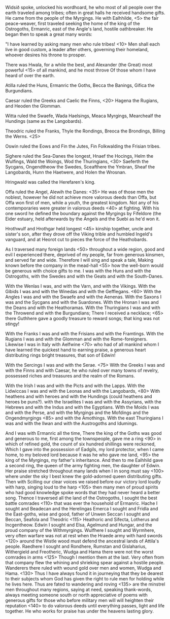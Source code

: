 Widsið spoke, unlocked his wordhoard,
he who most of all people over the earth
traveled among tribes; often in great halls he received
handsome gifts. He came from the people
of the Myrgings. He with Ealhhilde, <5>
the fair peace-weaver, first traveled
seeking the home of the king of the Ostrogoths,
Ermanric, east of the Angle's land,
hostile oathbreaker. He began then to speak a great many words:

"I have learned by asking many men who rule tribes! <10>
Men shall each live in good custom,
a leader after others, governing their homeland,
whoever desires his throne to prosper.

There was Hwala, for a while the best,
and Alexander (the Great) most powerful <15>
of all mankind, and he most throve
Of those whom I have heard of over the earth.

Atilla ruled the Huns, Ermanric the Goths,
Becca the Banings, Gifica the Burgundians.

Caesar ruled the Greeks and Caelic the Finns, <20>
Hagena the Rugians, and Heoden the Glomman.

Witta ruled the Swaefe, Wada Haelsings,
Meaca Myrgings, Mearchealf the Hundings (same as the Langobards).

Theodric ruled the Franks, Thyle the Rondings,
Breoca the Brondings, Billing the Werns. <25>

Oswin ruled the Eows and Fin the Jutes,
Fin Folkwalding the Frisian tribes.

Sighere ruled the Sea-Danes the longest,
Hnaef the Hocings, Helm the Wulfings,
Wald the Woings, Wod the Thuringians, <30>
Saeferth the Sycgans, Ongendtheow the Swedes,
Sceafthere the Ymbran, Sheaf the Langobards,
Hunn the Haetwere, and Holen the Wrosnan.

Hringwald was called the Herefaren's king.

Offa ruled the Angel, Alewih the Danes: <35>
He was of those men the noblest,
however he did not achieve more valorous deeds than Offa,
but Offa won first of men, 
while a youth, the greatest kingdom.
Not any of his contemporaries were greater in valorous deeds <40>
at fighting. With his one sword 
he defined the boundary against the Myrgings
by Fifeldore (the Eider estuary, held afterwards
by the Angels and the Suebi as he'd won it.

Hrothwulf and Hrothgar held longest <45> 
kinship together, uncle and sister's son,
after they drove off the Viking trible
and humbled Ingeld's vanguard,
and at Heorot cut to pieces the force of the Heathobards.

As I traversed many foreign lands <50>
throughout a wide region, good and evil
I experienced there, deprived of my people,
 far from generous kinsmen, and served far and wide. 
 Therefore I will sing and speak a tale, 
 Making known before the company in the mead-hall <55>
 how the well-born would be generous with choice gifts to me.
I was with the Huns and with the Ostrogoths,
with the Swedes and with the Geats and with the South-Danes.

With the Wenlas I was, and with the Varn, and with the Vikings.
With the Gibids I was and with the Winedas and with the Gefflegans. <60>
With the Angles I was and with the Swaefe and with the Aenenas.
With the Saxons I was and the Sycgans and with the Suardones.
With the Hronan I was and the Deans and with the Heathoramas.
With the Thuringians I was and with the Throwend 
and with the Burgundians; There I received a necklace; <65>
there Guthhere gave a goodly treasure 
to reward songs; that king was not stingy!

With the Franks I was and with the Frisians and with the Framtings.
With the Rugians I was and with the Glomman and with the Rome-foreigners.
Likewise I was in Italy with Aelfwine <70>
who had of all mankind whom I have learned 
the quickest hand to earning praise, 
a generous heart distributing rings
bright treasures, that son of Edwin!

With the Sercings I was and with the Serae. <75>
With the Greeks I was and with the Finns and with Caesar,
he who ruled over many towns of revelry, 
possessed riches and treasures and the realm of the Romans.

With the Irish I was and with the Picts and with the Lapps.
With the Lidwiccas I was and with the Leonas and with the Langobards, <80>
With heathens and with heroes and with the Hundings (could heathens and heroes be puns?).
with the Israelites I was and with the Assyrians, 
with the Hebrews and with the Indus and with the Egyptians.
WIth the Moids I was and with the Perse, and with the Myrgings
and the Mofdings and the Ongendmyrgings <85>
and with the Amothings. With the east Thuringians I was
and with the Ilwan and with the Austrogoths and Idumings. 

And I was with Ermanric all the time,
There the king of the Goths was good and generous to me,
first among the townspeople, gave me a ring <90>
in which of refined gold, the count of 
six hundred shillings were reckoned,
Which I gave into the possession of Eadgils,
my lord protector, when I came home,
to my beloved lord because it was he who gave me land, <95>
the king of the Myrgings, my father's inheritance.
And then to me Ealhhild gave a second ring, 
the queen of the army fighting men, the daughter of Edwin. 
Her praise stretched throughout many lands
when I in song must say <100>
where under the sky I best knew
the gold-adorned queen distributing gifts.
Then with Scilling our clear voices
we raised before our victory lord
loudly with harp, singing loud to the harp <105>
then many men of proud spirits
who had good knowledge spoke words
that they had never heard a better song.
Thence I traversed all the land of the Ostrogoths, 
I sought the best battle comrades <110>
that was ever the household of Ermanric.
Hache I sought and Beadecan and the Herelingas
Emerca I sought and Fridla and the East-goths,
wise and good, father of Unwen
Seccan I sought and Beccan, Seafola and Theodric <115>
Heathoric and Sifecta, Lotherus and Incgentheow.
Edwin I sought and Elsa, Agelmund and Hungar,
and the proud company of the Withmyrgings.
Wulfhere I sought and Wyrmhere, very often warfare was not at rest
when the Hraede army with hard swords <120>
around the Wistle wood must defend
the ancestral lands of Attila's people.
Raedhere I sought and Rondhere, Rumstan and Gislaharius,
Withergield and Freotheric, Wudga and Hama
there were not the worst comrades in arms <125>
Though I mention them at the last.
Very often from that company flew the whining
and shrieking spear against a hostile people.
Wanderers there ruled with wound gold
over men and women, Wudga and Hama. <130>
Thus I have always found it in journeying
that they be dearest to their subjects
whom God has given the right to rule men
for holding while he lives here.
Thus are fated to wandering and roving <135>
are the minstrel men throughout many regions,
saying at need, speaking thank-words,
always meeting someone south or north
appreciative of poems with generous gifts for those
who before military men will will heighten their reputation <140>
to do valorous deeds until everything passes,
light and life together. He who works for praise 
has under the heavens lasting glory.